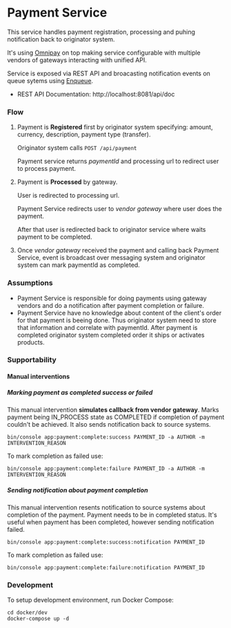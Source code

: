# Payment Service

This service handles payment registration, processing and puhing notification back to originator system.

It's using [Omnipay](https://omnipay.thephpleague.com/) on top making service configurable with multiple vendors
of gateways interacting with unified API.

Service is exposed via REST API and broacasting notification events on queue sytems using
[Enqueue](https://github.com/php-enqueue).

* REST API Documentation: http://localhost:8081/api/doc

### Flow

1. Payment is **Registered** first by originator system specifying: amount, currency, description, payment type
   (transfer).

   Originator system calls `POST /api/payment`
   
   Payment service returns _paymentId_ and processing url to redirect user to process payment.
   
2. Payment is **Processed** by gateway.
   
   User is redirected to processing url.
   
   Payment Service redirects user to _vendor gateway_ where user does the payment.
   
   After that user is redirected back to originator service where waits payment to be completed.
   
3. Once _vendor gateway_ received the payment and calling back Payment Service, event is broadcast over messaging
   system and originator system can mark paymentId as completed. 

### Assumptions

* Payment Service is responsible for doing payments using gateway vendors and do a notification after payment completion
  or failure.
* Payment Service have no knowledge about content of the client's order for that payment is beeing done.
  Thus originator system need to store that information and correlate with paymentId. After payment is completed
  originator system completed order it ships or activates products.

### Supportability

#### Manual interventions

##### Marking payment as completed success or failed

This manual intervention **simulates callback from vendor gateway**. Marks payment being IN_PROCESS state as COMPLETED
if completion of payment couldn't be achieved. It also sends notification back to source systems.

```
bin/console app:payment:complete:success PAYMENT_ID -a AUTHOR -m INTERVENTION_REASON
```

To mark completion as failed use:

```
bin/console app:payment:complete:failure PAYMENT_ID -a AUTHOR -m INTERVENTION_REASON
```

##### Sending notification about payment completion

This manual intervention resents notification to source systems about completion of the payment. Payment needs to be
in completed status. It's useful when payment has been completed, however sending notification failed.

```
bin/console app:payment:complete:success:notification PAYMENT_ID
```

To mark completion as failed use:

```
bin/console app:payment:complete:failure:notification PAYMENT_ID
```

### Development

To setup development environment, run Docker Compose:

```
cd docker/dev
docker-compose up -d
```
